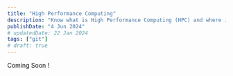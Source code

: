 ```yaml
---
title: "High Performance Computing"
description: "Know what is High Performance Computing (HPC) and where it is used, how it works ?"
publishDate: "4 Jun 2024"
# updatedDate: 22 Jan 2024
tags: ["git"]
# draft: true
---
```


Coming Soon !
